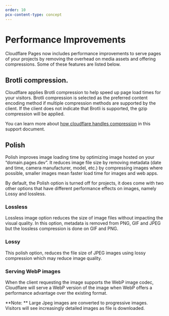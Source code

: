 ```yaml
---
order: 10
pcx-content-type: concept
---
```


# Performance Improvements

Cloudflare Pages now includes performance improvements to serve pages of your projects by removing the overhead on media assets and offering compressions. Some of these features are listed below.

## Brotli compression.

Cloudflare applies Brotli compression to help speed up page load times for your visitors.  Brotli compression  is selected as the preferred content encoding method if multiple compression methods are supported by the client. If the client does not indicate that Brotli is supported, the gzip compression will be applied. 

You can learn more about [how cloudflare handles compression](https://support.cloudflare.com/hc/en-us/articles/200168396-What-will-Cloudflare-compress-) in this support document. 


## Polish 

Polish improves image loading time by optimizing image hosted on your “domain.pages.dev”. It reduces image file size by removing metadata (date and time, camera manufacturer, model, etc.) by compressing images where possible, smaller images mean faster load time for images and web apps.

By default, the Polish option is turned off for projects, it does come with two other options that have different performance effects on images, namely Lossy and lossless.

### Lossless 

Lossless image option reduces the size of image files without impacting the visual quality. In this option, metadata is removed from PNG, GIF and JPEG but the lossless compression is done on GIF and PNG.


### Lossy 

This polish option, reduces the file size of JPEG images using lossy compression which may reduce image quality.


### Serving WebP images 

When the client requesting the image supports the WebP image codec, Cloudflare will serve a WebP version of the image when WebP offers a performance advantage over the existing format. 

<Aside heading="Status Code">

**Note: ** Large Jpeg images are converted to progressive images. Visitors will see increasingly detailed images as file is downloaded. 

</Aside>